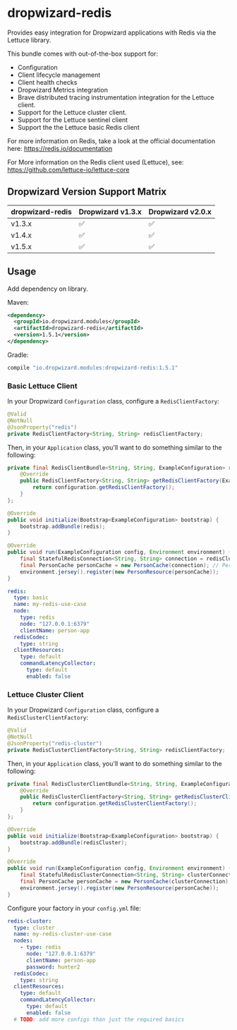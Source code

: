 # dropwizard-redis

Provides easy integration for Dropwizard applications with Redis via the Lettuce library.

This bundle comes with out-of-the-box support for:
* Configuration
* Client lifecycle management
* Client health checks
* Dropwizard Metrics integration
* Brave distributed tracing instrumentation integration for the Lettuce client.
* Support for the Lettuce cluster client.
* Support for the Lettuce sentinel client
* Support the the Lettuce basic Redis client 

For more information on Redis, take a look at the official documentation here: https://redis.io/documentation

For More information on the Redis client used (Lettuce), see: https://github.com/lettuce-io/lettuce-core

## Dropwizard Version Support Matrix
dropwizard-redis        | Dropwizard v1.3.x  | Dropwizard v2.0.x
----------------------- | ------------------ | ------------------
v1.3.x                  | :white_check_mark: | :white_check_mark:
v1.4.x                  | :white_check_mark: | :white_check_mark:
v1.5.x                  | :white_check_mark: | :white_check_mark:


## Usage
Add dependency on library.

Maven:
```xml
<dependency>
  <groupId>io.dropwizard.modules</groupId>
  <artifactId>dropwizard-redis</artifactId>
  <version>1.5.1</version>
</dependency>
```

Gradle:
```groovy
compile "io.dropwizard.modules:dropwizard-redis:1.5.1"
```


### Basic Lettuce Client
In your Dropwizard `Configuration` class, configure a `RedisClientFactory`:
```java
@Valid
@NotNull
@JsonProperty("redis")
private RedisClientFactory<String, String> redisClientFactory;
```

Then, in your `Application` class, you'll want to do something similar to the following:
```java
private final RedisClientBundle<String, String, ExampleConfiguration> redis = new RedisClientBundle<String, String, ExampleConfiguration>() {
    @Override
    public RedisClientFactory<String, String> getRedisClientFactory(ExampleConfiguration configuration) {
        return configuration.getRedisClientFactory();
    }
};

@Override
public void initialize(Bootstrap<ExampleConfiguration> bootstrap) {
    bootstrap.addBundle(redis);
}

@Override
public void run(ExampleConfiguration config, Environment environment) {
    final StatefulRedisConnection<String, String> connection = redisCluster.getConnection();
    final PersonCache personCache = new PersonCache(connection); // PersonCache is an arbtirary example
    environment.jersey().register(new PersonResource(personCache));
}
```


```yaml
redis:
  type: basic
  name: my-redis-use-case
  node:
    type: redis
    node: "127.0.0.1:6379"
    clientName: person-app
  redisCodec:
    type: string
  clientResources:
    type: default
    commandLatencyCollector:
      type: default
      enabled: false
```


### Lettuce Cluster Client
In your Dropwizard `Configuration` class, configure a `RedisClusterClientFactory`:
```java
@Valid
@NotNull
@JsonProperty("redis-cluster")
private RedisClusterClientFactory<String, String> redisClientFactory;
```

Then, in your `Application` class, you'll want to do something similar to the following:
```java
private final RedisClusterClientBundle<String, String, ExampleConfiguration> redisCluster = new RedisClusterClientBundle<String, String, ExampleConfiguration>() {
    @Override
    public RedisClusterClientFactory<String, String> getRedisClusterClientFactory(ExampleConfiguration configuration) {
        return configuration.getRedisClusterClientFactory();
    }
};

@Override
public void initialize(Bootstrap<ExampleConfiguration> bootstrap) {
    bootstrap.addBundle(redisCluster);
}

@Override
public void run(ExampleConfiguration config, Environment environment) {
    final StatefulRedisClusterConnection<String, String> clusterConnection = redisCluster.getClusterConnection();
    final PersonCache personCache = new PersonCache(clusterConnection); // PersonCache is an arbtirary example
    environment.jersey().register(new PersonResource(personCache));
}
```

Configure your factory in your `config.yml` file:
```yaml
redis-cluster:
  type: cluster
  name: my-redis-cluster-use-case
  nodes:
    - type: redis
      node: "127.0.0.1:6379"
      clientName: person-app
      password: hunter2
  redisCodec:
    type: string
  clientResources:
    type: default
    commandLatencyCollector:
      type: default
      enabled: false
  # TODO: add more configs than just the required basics
```
